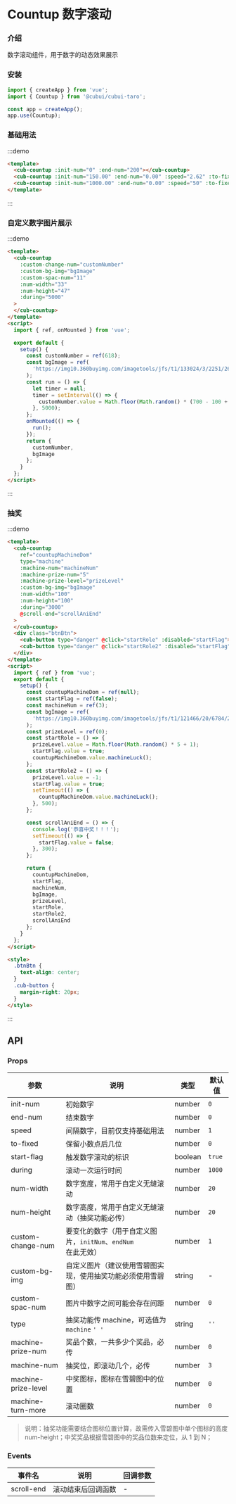 # Countup 数字滚动

### 介绍

数字滚动组件，用于数字的动态效果展示

### 安装

```javascript
import { createApp } from 'vue';
import { Countup } from '@cubui/cubui-taro';

const app = createApp();
app.use(Countup);
```

### 基础用法

:::demo

```html
<template>
  <cub-countup :init-num="0" :end-num="200"></cub-countup>
  <cub-countup :init-num="150.00" :end-num="0.00" :speed="2.62" :to-fixed="2"></cub-countup>
  <cub-countup :init-num="1000.00" :end-num="0.00" :speed="50" :to-fixed="2"></cub-countup>
</template>
```

:::

### 自定义数字图片展示

:::demo

```html
<template>
  <cub-countup
    :custom-change-num="customNumber"
    :custom-bg-img="bgImage"
    :custom-spac-num="11"
    :num-width="33"
    :num-height="47"
    :during="5000"
  >
  </cub-countup>
</template>
<script>
  import { ref, onMounted } from 'vue';

  export default {
    setup() {
      const customNumber = ref(618);
      const bgImage = ref(
        'https://img10.360buyimg.com/imagetools/jfs/t1/133024/3/2251/2646/5ee7549aE8dc02d7e/de6901b6c72db396.png'
      );
      const run = () => {
        let timer = null;
        timer = setInterval(() => {
          customNumber.value = Math.floor(Math.random() * (700 - 100 + 1) + 100);
        }, 5000);
      };
      onMounted(() => {
        run();
      });
      return {
        customNumber,
        bgImage
      };
    }
  };
</script>
```

:::

### 抽奖

:::demo

```html
<template>
  <cub-countup
    ref="countupMachineDom"
    type="machine"
    :machine-num="machineNum"
    :machine-prize-num="5"
    :machine-prize-level="prizeLevel"
    :custom-bg-img="bgImage"
    :num-width="100"
    :num-height="100"
    :during="3000"
    @scroll-end="scrollAniEnd"
  >
  </cub-countup>
  <div class="btnBtn">
    <cub-button type="danger" @click="startRole" :disabled="startFlag"> 中奖 </cub-button>
    <cub-button type="danger" @click="startRole2" :disabled="startFlag"> 不中奖 </cub-button>
  </div>
</template>
<script>
  import { ref } from 'vue';
  export default {
    setup() {
      const countupMachineDom = ref(null);
      const startFlag = ref(false);
      const machineNum = ref(3);
      const bgImage = ref(
        'https://img10.360buyimg.com/imagetools/jfs/t1/121466/20/6784/28830/5f06e7f2Edbb8998c/9bdd9e7b24dff9fe.png'
      );
      const prizeLevel = ref(0);
      const startRole = () => {
        prizeLevel.value = Math.floor(Math.random() * 5 + 1);
        startFlag.value = true;
        countupMachineDom.value.machineLuck();
      };
      const startRole2 = () => {
        prizeLevel.value = -1;
        startFlag.value = true;
        setTimeout(() => {
          countupMachineDom.value.machineLuck();
        }, 500);
      };

      const scrollAniEnd = () => {
        console.log('恭喜中奖！！！');
        setTimeout(() => {
          startFlag.value = false;
        }, 300);
      };

      return {
        countupMachineDom,
        startFlag,
        machineNum,
        bgImage,
        prizeLevel,
        startRole,
        startRole2,
        scrollAniEnd
      };
    }
  };
</script>

<style>
  .btnBtn {
    text-align: center;
  }
  .cub-button {
    margin-right: 20px;
  }
</style>
```

:::

## API

### Props

| 参数                | 说明                                                         | 类型    | 默认值 |
| ------------------- | ------------------------------------------------------------ | ------- | ------ |
| init-num            | 初始数字                                                     | number  | `0`    |
| end-num             | 结束数字                                                     | number  | `0`    |
| speed               | 间隔数字，目前仅支持基础用法                                 | number  | `1`    |
| to-fixed            | 保留小数点后几位                                             | number  | `0`    |
| start-flag          | 触发数字滚动的标识                                           | boolean | `true` |
| during              | 滚动一次运行时间                                             | number  | `1000` |
| num-width           | 数字宽度，常用于自定义无缝滚动                               | number  | `20`   |
| num-height          | 数字高度，常用于自定义无缝滚动（抽奖功能必传）               | number  | `20`   |
| custom-change-num   | 要变化的数字（用于自定义图片，`initNum`、`endNum` 在此无效） | number  | `1`    |
| custom-bg-img       | 自定义图片（建议使用雪碧图实现，使用抽奖功能必须使用雪碧图） | string  | -      |
| custom-spac-num     | 图片中数字之间可能会存在间距                                 | number  | `0`    |
| type                | 抽奖功能传 machine，可选值为 `machine` `' '`                 | string  | `''`   |
| machine-prize-num   | 奖品个数，一共多少个奖品，必传                               | number  | `0`    |
| machine-num         | 抽奖位，即滚动几个，必传                                     | number  | `3`    |
| machine-prize-level | 中奖图标，图标在雪碧图中的位置                               | number  | `0`    |
| machine-turn-more   | 滚动圈数                                                     | number  | `0`    |

> 说明：抽奖功能需要结合图标位置计算，故需传入雪碧图中单个图标的高度 num-height；中奖奖品根据雪碧图中的奖品位数来定位，从 1 到 N；

### Events

| 事件名     | 说明               | 回调参数 |
| ---------- | ------------------ | -------- |
| scroll-end | 滚动结束后回调函数 | -        |
